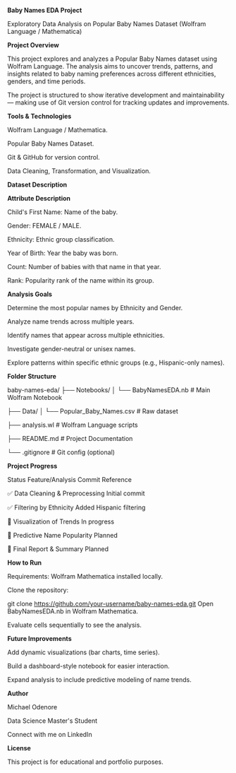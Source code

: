 **Baby Names EDA Project**

Exploratory Data Analysis on Popular Baby Names Dataset
(Wolfram Language / Mathematica)


**Project Overview**

This project explores and analyzes a Popular Baby Names dataset using Wolfram Language. The analysis aims to uncover trends, patterns, and insights related to baby naming preferences across different ethnicities, genders, and time periods.

The project is structured to show iterative development and maintainability — making use of Git version control for tracking updates and improvements.


**Tools & Technologies**

Wolfram Language / Mathematica.

Popular Baby Names Dataset.

Git & GitHub for version control.

Data Cleaning, Transformation, and Visualization.


**Dataset Description**

**Attribute	Description**

Child's First Name:	Name of the baby.

Gender:	FEMALE / MALE.

Ethnicity:	Ethnic group classification.

Year of Birth:	Year the baby was born.

Count:	Number of babies with that name in that year.

Rank:	Popularity rank of the name within its group.


**Analysis Goals**

Determine the most popular names by Ethnicity and Gender.

Analyze name trends across multiple years.

Identify names that appear across multiple ethnicities.

Investigate gender-neutral or unisex names.

Explore patterns within specific ethnic groups (e.g., Hispanic-only names).


**Folder Structure**

baby-names-eda/
├── Notebooks/
│   └── BabyNamesEDA.nb             # Main Wolfram Notebook

├── Data/
│   └── Popular_Baby_Names.csv              # Raw dataset

├── analysis.wl                     # Wolfram Language scripts

├── README.md                       # Project Documentation

└── .gitignore                      # Git config (optional)


**Project Progress**

Status	Feature/Analysis	Commit Reference

✅	Data Cleaning & Preprocessing	Initial commit

✅	Filtering by Ethnicity Added Hispanic filtering

🔄	Visualization of Trends	In progress

🔲	Predictive Name Popularity	Planned

🔲	Final Report & Summary	Planned


**How to Run**

Requirements: Wolfram Mathematica installed locally.

Clone the repository:

git clone https://github.com/your-username/baby-names-eda.git
Open BabyNamesEDA.nb in Wolfram Mathematica.

Evaluate cells sequentially to see the analysis.


**Future Improvements**

Add dynamic visualizations (bar charts, time series).

Build a dashboard-style notebook for easier interaction.

Expand analysis to include predictive modeling of name trends.


**Author**

Michael Odenore

Data Science Master's Student

Connect with me on LinkedIn


**License**

This project is for educational and portfolio purposes.
